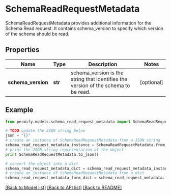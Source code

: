 # SchemaReadRequestMetadata

SchemaReadRequestMetadata provides additional information for the Schema Read request. It contains schema_version to specify which version of the schema should be read.

## Properties

Name | Type | Description | Notes
------------ | ------------- | ------------- | -------------
**schema_version** | **str** | schema_version is the string that identifies the version of the schema to be read. | [optional] 

## Example

```python
from permify.models.schema_read_request_metadata import SchemaReadRequestMetadata

# TODO update the JSON string below
json = "{}"
# create an instance of SchemaReadRequestMetadata from a JSON string
schema_read_request_metadata_instance = SchemaReadRequestMetadata.from_json(json)
# print the JSON string representation of the object
print SchemaReadRequestMetadata.to_json()

# convert the object into a dict
schema_read_request_metadata_dict = schema_read_request_metadata_instance.to_dict()
# create an instance of SchemaReadRequestMetadata from a dict
schema_read_request_metadata_form_dict = schema_read_request_metadata.from_dict(schema_read_request_metadata_dict)
```
[[Back to Model list]](../README.md#documentation-for-models) [[Back to API list]](../README.md#documentation-for-api-endpoints) [[Back to README]](../README.md)



